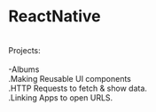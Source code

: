 # ReactNative
<br />
Projects:<br />
<br />
-Albums<br />
	.Making Reusable UI components<br />
	.HTTP Requests to fetch & show data.<br />
	.Linking Apps to open URLS.<br />